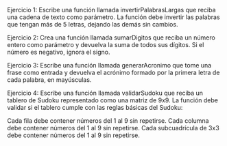 Ejercicio 1: Escribe una función llamada invertirPalabrasLargas que reciba una cadena de texto como parámetro. La función debe invertir las palabras que tengan más de 5 letras, dejando las demás sin cambios.

Ejercicio 2: Crea una función llamada sumarDigitos que reciba un número entero como parámetro y devuelva la suma de todos sus dígitos. Si el número es negativo, ignora el signo.

Ejercicio 3: Escribe una función llamada generarAcronimo que tome una frase como entrada y devuelva el acrónimo formado por la primera letra de cada palabra, en mayúsculas.

Ejercicio 4: Escribe una función llamada validarSudoku que reciba un tablero de Sudoku representado como una matriz de 9x9. La función debe validar si el tablero cumple con las reglas básicas del Sudoku:

Cada fila debe contener números del 1 al 9 sin repetirse.
Cada columna debe contener números del 1 al 9 sin repetirse.
Cada subcuadrícula de 3x3 debe contener números del 1 al 9 sin repetirse.


